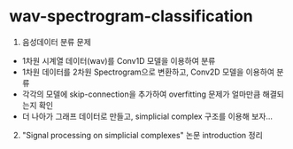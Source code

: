 # wav-spectrogram-classification
1. 음성데이터 분류 문제
- 1차원 시계열 데이터(wav)를 Conv1D 모델을 이용하여 분류
- 1차원 데이터를 2차원 Spectrogram으로 변환하고, Conv2D 모델을 이용하여 분류
- 각각의 모델에 skip-connection을 추가하여 overfitting 문제가 얼마만큼 해결되는지 확인
- 더 나아가 그래프 데이터로 만들고, simplicial complex 구조를 이용해 보자...

2. "Signal processing on simplicial complexes" 논문 introduction 정리
